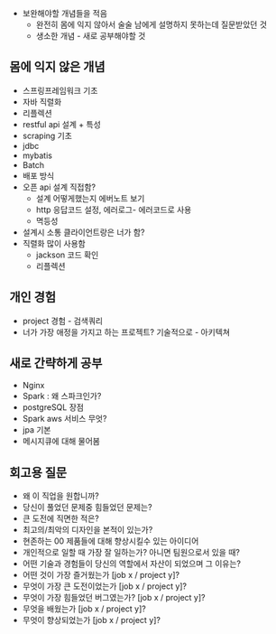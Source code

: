 * 보완해야할 개념들을 적음 
  * 완전히 몸에 익지 않아서 술술 남에게 설명하지 못하는데 질문받았던 것
  * 생소한 개념 - 새로 공부해야할 것

## 몸에 익지 않은 개념
- 스프링프레임워크 기초
- 자바 직렬화
- 리플렉션
- restful api 설계  + 특성
- scraping 기초
- jdbc
- mybatis
- Batch
- 배포 방식
- 오픈 api 설계 직접함?
  - 설계 어떻게했는지 에버노트 보기 
  - http 응답코드 설정, 에러로그- 에러코드로 사용
  - 멱등성
- 설계시 소통 클라이언트랑은 너가 함? 
- 직렬화 많이 사용함
  - jackson 코드 확인
  - 리플렉션

## 개인 경험
- project 경험 - 검색쿼리
- 너가 가장 애정을 가지고 하는 프로젝트? 기술적으로 - 아키텍쳐

## 새로 간략하게 공부
- Nginx
- Spark : 왜 스파크인가? 
- postgreSQL 장점
- Spark aws 서비스 무엇? 
- jpa 기본
- 메시지큐에 대해 물어봄

## 회고용 질문
- 왜 이 직업을 원합니까?
- 당신이 풀었던 문제중 힘들었던 문제는?
- 큰 도전에 직면한 적은?
- 최고의/최악의 디자인을 본적이 있는가?
- 현존하는 00 제품들에 대해 향상시킬수 있는 아이디어
- 개인적으로 일할 때 가장 잘 일하는가? 아니면 팀원으로서 있을 때?
- 어떤 기술과 경험들이 당신의 역할에서 자산이 되었으며 그 이유는?
- 어떤 것이 가장 즐거웠는가 [job x / project y]?
- 무엇이 가장 큰 도전이었는가 [job x / project y]?
- 무엇이 가장 힘들었던 버그였는가? [job x / project y]?
- 무엇을 배웠는가 [job x / project y]?
- 무엇이 향상되었는가 [job x / project y]?



